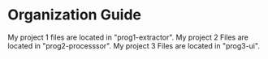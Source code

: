 # Organization Guide
My project 1 files are located in "prog1-extractor". 
My project 2 Files are located in "prog2-processsor".
My project 3 Files are located in "prog3-ui".

